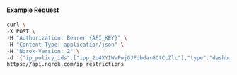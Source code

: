 <!-- Code generated for API Clients. DO NOT EDIT. -->

#### Example Request

```bash
curl \
-X POST \
-H "Authorization: Bearer {API_KEY}" \
-H "Content-Type: application/json" \
-H "Ngrok-Version: 2" \
-d '{"ip_policy_ids":["ipp_2o4XYIWvFwjGJFdbdarGCtCLZlc"],"type":"dashboard"}' \
https://api.ngrok.com/ip_restrictions
```
